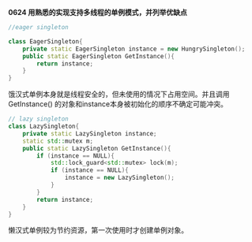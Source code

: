  **0624 用熟悉的实现支持多线程的单例模式，并列举优缺点** 

```c++
//eager singleton

class EagerSingleton{
	private static EagerSingleton instance = new HungrySingleton();
    public static EagerSingleton GetInstance(){
        return instance;
    }
}
```

饿汉式单例本身就是线程安全的，但未使用的情况下占用空间。并且调用GetInstance() 的对象和instance本身被初始化的顺序不确定可能冲突。

```c++
// lazy singleton
class LazySingleton{
    private static LazySingleton instance;
    static std::mutex m;
    public static LazySingleton GetInstance(){
        if (instance == NULL){
			std::lock_guard<std::mutex> lock(m);
            if (instance == NULL){
                instance = new LazySingleton();
            }
        }
        return instance;
    }
}
```

懒汉式单例较为节约资源，第一次使用时才创建单例对象。
